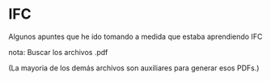 # IFC
 Algunos apuntes que he ido tomando a medida que estaba aprendiendo IFC

nota: Buscar los archivos .pdf 

(La mayoria de los demás archivos son auxiliares para generar esos PDFs.)
